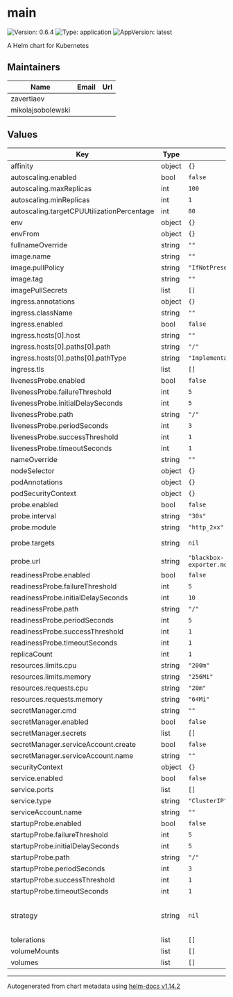 # main

![Version: 0.6.4](https://img.shields.io/badge/Version-0.6.4-informational?style=flat-square) ![Type: application](https://img.shields.io/badge/Type-application-informational?style=flat-square) ![AppVersion: latest](https://img.shields.io/badge/AppVersion-latest-informational?style=flat-square)

A Helm chart for Kubernetes

## Maintainers

| Name | Email | Url |
| ---- | ------ | --- |
| zavertiaev |  |  |
| mikolajsobolewski |  |  |

## Values

| Key | Type | Default | Description |
|-----|------|---------|-------------|
| affinity | object | `{}` |  |
| autoscaling.enabled | bool | `false` |  |
| autoscaling.maxReplicas | int | `100` |  |
| autoscaling.minReplicas | int | `1` |  |
| autoscaling.targetCPUUtilizationPercentage | int | `80` |  |
| env | object | `{}` |  |
| envFrom | object | `{}` |  |
| fullnameOverride | string | `""` |  |
| image.name | string | `""` |  |
| image.pullPolicy | string | `"IfNotPresent"` |  |
| image.tag | string | `""` |  |
| imagePullSecrets | list | `[]` |  |
| ingress.annotations | object | `{}` |  |
| ingress.className | string | `""` |  |
| ingress.enabled | bool | `false` |  |
| ingress.hosts[0].host | string | `""` |  |
| ingress.hosts[0].paths[0].path | string | `"/"` |  |
| ingress.hosts[0].paths[0].pathType | string | `"ImplementationSpecific"` |  |
| ingress.tls | list | `[]` |  |
| livenessProbe.enabled | bool | `false` |  |
| livenessProbe.failureThreshold | int | `5` |  |
| livenessProbe.initialDelaySeconds | int | `5` |  |
| livenessProbe.path | string | `"/"` |  |
| livenessProbe.periodSeconds | int | `3` |  |
| livenessProbe.successThreshold | int | `1` |  |
| livenessProbe.timeoutSeconds | int | `1` |  |
| nameOverride | string | `""` |  |
| nodeSelector | object | `{}` |  |
| podAnnotations | object | `{}` |  |
| podSecurityContext | object | `{}` |  |
| probe.enabled | bool | `false` |  |
| probe.interval | string | `"30s"` |  |
| probe.module | string | `"http_2xx"` |  |
| probe.targets | string | `nil` | List of targets |
| probe.url | string | `"blackbox-exporter.monitoring.svc:9115"` |  |
| readinessProbe.enabled | bool | `false` |  |
| readinessProbe.failureThreshold | int | `5` |  |
| readinessProbe.initialDelaySeconds | int | `10` |  |
| readinessProbe.path | string | `"/"` |  |
| readinessProbe.periodSeconds | int | `5` |  |
| readinessProbe.successThreshold | int | `1` |  |
| readinessProbe.timeoutSeconds | int | `1` |  |
| replicaCount | int | `1` |  |
| resources.limits.cpu | string | `"200m"` |  |
| resources.limits.memory | string | `"256Mi"` |  |
| resources.requests.cpu | string | `"20m"` |  |
| resources.requests.memory | string | `"64Mi"` |  |
| secretManager.cmd | string | `""` |  |
| secretManager.enabled | bool | `false` |  |
| secretManager.secrets | list | `[]` |  |
| secretManager.serviceAccount.create | bool | `false` |  |
| secretManager.serviceAccount.name | string | `""` |  |
| securityContext | object | `{}` |  |
| service.enabled | bool | `false` |  |
| service.ports | list | `[]` |  |
| service.type | string | `"ClusterIP"` |  |
| serviceAccount.name | string | `""` |  |
| startupProbe.enabled | bool | `false` |  |
| startupProbe.failureThreshold | int | `5` |  |
| startupProbe.initialDelaySeconds | int | `5` |  |
| startupProbe.path | string | `"/"` |  |
| startupProbe.periodSeconds | int | `3` |  |
| startupProbe.successThreshold | int | `1` |  |
| startupProbe.timeoutSeconds | int | `1` |  |
| strategy | string | `nil` | Set details for deployment strategy |
| tolerations | list | `[]` |  |
| volumeMounts | list | `[]` |  |
| volumes | list | `[]` |  |

----------------------------------------------
Autogenerated from chart metadata using [helm-docs v1.14.2](https://github.com/norwoodj/helm-docs/releases/v1.14.2)
